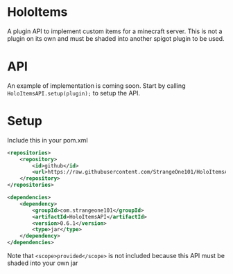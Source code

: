 # HoloItems
A plugin API to implement custom items for a minecraft server. This is not a plugin on its own and must be shaded into another spigot plugin to be used.

# API
An example of implementation is coming soon. Start by calling `HoloItemsAPI.setup(plugin);` to setup the API.

# Setup
Include this in your pom.xml
```xml
<repositories>
    <repository>
        <id>github</id>
        <url>https://raw.githubusercontent.com/StrangeOne101/HoloItemsAPI/repository/</url>
    </repository>
</repositories>

<dependencies>
    <dependency>
        <groupId>com.strangeone101</groupId>
        <artifactId>HoloItemsAPI</artifactId>
        <version>0.6.1</version>
        <type>jar</type>
    </dependency>
</dependencies>
```
Note that `<scope>provided</scope>` is not included because this API must be shaded into your own jar